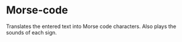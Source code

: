 # Morse-code
 Translates the entered text into Morse code characters. Also plays the sounds of each sign.
